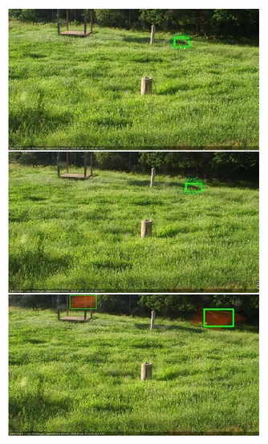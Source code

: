 ![20200704-180502-181504](in2/20200704/20200704-180502-181504_0_.jpg)
![20200704-181510-182512](in2/20200704/20200704-181510-182512_0_.jpg)
![20200704-182518-183520](in2/20200704/20200704-182518-183520_0_.jpg)
